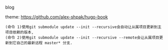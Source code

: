 blog

theme: https://github.com/alex-shpak/hugo-book


```
(命令 1)使用git submodule update --init --recursive会自动让从属项目更新到主项目依赖的版本,
(命令 2)使用git submodule update --init --recursive --remote会让从属项目更新到它自己的最新远程 master* 分支.
```